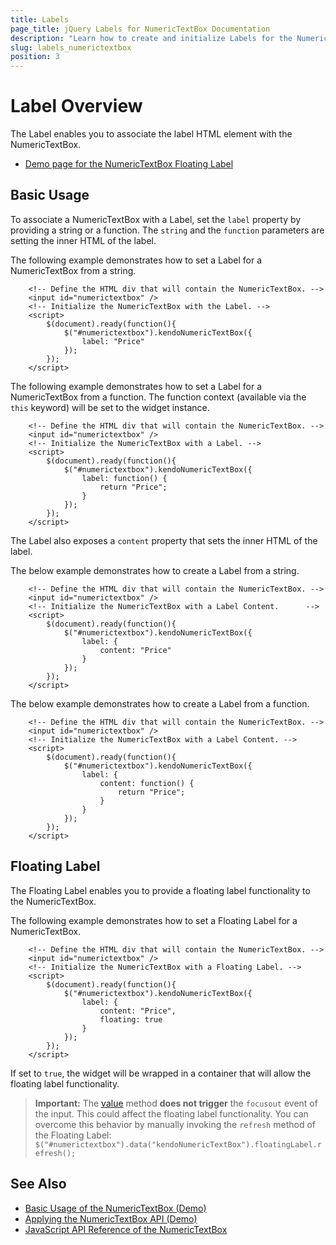 ```yaml
---
title: Labels
page_title: jQuery Labels for NumericTextBox Documentation
description: "Learn how to create and initialize Labels for the Numeric TextBox."
slug: labels_numerictextbox
position: 3
---
```


# Label Overview

The Label enables you to associate the label HTML element with the NumericTextBox.

* [Demo page for the NumericTextBox Floating Label](https://demos.telerik.com/kendo-ui/numerictextbox/floating-label) 

## Basic Usage

To associate a NumericTextBox with a Label, set the `label` property by providing a string or a function. The `string` and the `function` parameters are setting the inner HTML of the label.

The following example demonstrates how to set a Label for a NumericTextBox from a   string. 

```dojo
    <!-- Define the HTML div that will contain the NumericTextBox. -->
    <input id="numerictextbox" />
    <!-- Initialize the NumericTextBox with the Label. -->
    <script>
        $(document).ready(function(){
            $("#numerictextbox").kendoNumericTextBox({
                label: "Price"
            });
        });
    </script>
```

The following example demonstrates how to set a Label for a NumericTextBox from a function. The function context (available via the `this` keyword) will be set to the widget instance.

```dojo
    <!-- Define the HTML div that will contain the NumericTextBox. -->
    <input id="numerictextbox" />
    <!-- Initialize the NumericTextBox with a Label. -->
    <script>
        $(document).ready(function(){
            $("#numerictextbox").kendoNumericTextBox({
                label: function() {
                    return "Price";
                }
            });
        });
    </script>
```

The Label also exposes a `content` property that sets the inner HTML of the label.

The below example demonstrates how to create a Label from a string.

```dojo
    <!-- Define the HTML div that will contain the NumericTextBox. -->
    <input id="numerictextbox" />
    <!-- Initialize the NumericTextBox with a Label Content.      -->
    <script>
        $(document).ready(function(){
            $("#numerictextbox").kendoNumericTextBox({
                label: {
                    content: "Price"
                }
            });
        });
    </script>
```

The below example demonstrates how to create a Label from a function.

```dojo
    <!-- Define the HTML div that will contain the NumericTextBox. -->
    <input id="numerictextbox" />
    <!-- Initialize the NumericTextBox with a Label Content. -->
    <script>
        $(document).ready(function(){
            $("#numerictextbox").kendoNumericTextBox({
                label: {
                    content: function() {
                        return "Price";
                    }
                }
            });
        });
    </script>
```

## Floating Label

The Floating Label enables you to provide a floating label functionality to the NumericTextBox.

The following example demonstrates how to set a Floating Label for a NumericTextBox.

```dojo
    <!-- Define the HTML div that will contain the NumericTextBox. -->
    <input id="numerictextbox" />
    <!-- Initialize the NumericTextBox with a Floating Label. -->
    <script>
        $(document).ready(function(){
            $("#numerictextbox").kendoNumericTextBox({
                label: {
                    content: "Price",
                    floating: true
                }
            });
        });
    </script>
```

If set to `true`, the widget will be wrapped in a container that will allow the floating label functionality.

> **Important:** The [value](/api/javascript/ui/numerictextbox/methods/value) method **does not trigger** the `focusout` event of the input.
This could affect the floating label functionality.
You can overcome this behavior by manually invoking the `refresh` method of the Floating Label: `$("#numerictextbox").data("kendoNumericTextBox").floatingLabel.refresh();`

## See Also

* [Basic Usage of the NumericTextBox (Demo)](https://demos.telerik.com/kendo-ui/numerictextbox/index)
* [Applying the NumericTextBox API (Demo)](https://demos.telerik.com/kendo-ui/numerictextbox/api)
* [JavaScript API Reference of the NumericTextBox](/api/javascript/ui/numerictextbox)
